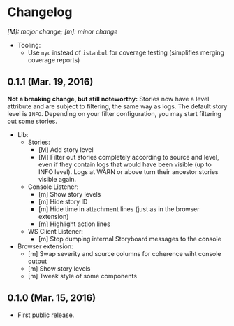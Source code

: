 # Changelog

*[M]: major change; [m]: minor change*

* Tooling:
    - Use `nyc` instead of `istanbul` for coverage testing (simplifies merging coverage reports)
    
## 0.1.1 (Mar. 19, 2016)

**Not a breaking change, but still noteworthy:** Stories now have a level attribute and are subject to filtering, the same way as logs. The default story level is `INFO`. Depending on your filter configuration, you may start filtering out some stories.

* Lib: 
    - Stories:
        + [M] Add story level
        + [M] Filter out stories completely according to source and level, even if they contain logs that would have been visible (up to INFO level). Logs at WARN or above turn their ancestor stories visible again.
    - Console Listener: 
        + [m] Show story levels
        + [m] Hide story ID
        + [m] Hide time in attachment lines (just as in the browser extension)
        + [m] Highlight action lines
    - WS Client Listener: 
        + [m] Stop dumping internal Storyboard messages to the console
* Browser extension: 
    - [m] Swap severity and source columns for coherence wiht console output
    - [m] Show story levels
    - [m] Tweak style of some components

## 0.1.0 (Mar. 15, 2016)

* First public release.
